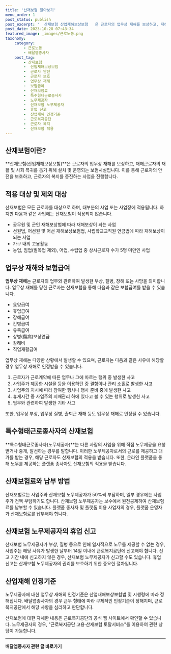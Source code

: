 ```yaml
---
title: '산재보험 알아보기'
menu_order: 1
post_status: publish
post_excerpt: '  산재보험 산업재해보상보험   은 근로자의 업무상 재해를 보상하고, 재해근로자의 재활 및 사회 복귀를 돕기 위해 설치 및 운영되는 보험시설입니다. 이를 통해 근로자의 안전을 보호하고, 근로자의 복지를 증진하는 사업을 진행합니다.'
post_date: 2023-10-28 07:43:34
featured_image: _images/근로노동.png
taxonomy:
    category:
        - 근로노동
        - 배달앱종사자
    post_tag:
        - 산재보험
        -  산업재해보상보험
        -  근로자 안전
        -  근로자 보호
        -  업무상 재해
        -  보험급여
        -  산재보험료
        -  특수형태근로종사자
        -  노무제공자
        -  산재보험 노무제공자
        -  휴업 신고
        -  산업재해 인정기준
        -  근로복지공단
        -  근로자 복지
        -  산재보험 적용
---
```



## 산재보험이란?

**산재보험(산업재해보상보험)**은 근로자의 업무상 재해를 보상하고, 재해근로자의 재활 및 사회 복귀를 돕기 위해 설치 및 운영되는 보험시설입니다. 이를 통해 근로자의 안전을 보호하고, 근로자의 복지를 증진하는 사업을 진행합니다.

## 적용 대상 및 제외 대상

산재보험은 모든 근로자를 대상으로 하며, 대부분의 사업 또는 사업장에 적용됩니다. 하지만 다음과 같은 사업에는 산재보험이 적용되지 않습니다.

- 공무원 및 군인 재해보상법에 따라 재해보상이 되는 사업
- 선원법, 어선원 및 어선 재해보상보험법, 사립학교교직원 연금법에 따라 재해보상이 되는 사업
- 가구 내의 고용활동
- 농업, 임업(벌목업 제외), 어업, 수렵업 중 상시근로자 수가 5명 미만인 사업

## 업무상 재해와 보험급여

**업무상 재해**는 근로자의 업무와 관련하여 발생한 부상, 질병, 장해 또는 사망을 의미합니다. 업무상 재해를 당한 근로자는 산재보험을 통해 다음과 같은 보험급여를 받을 수 있습니다.

- 요양급여
- 휴업급여
- 장해급여
- 간병급여
- 유족급여
- 상병(傷病)보상연금
- 장례비
- 직업재활급여

업무상 재해는 다양한 상황에서 발생할 수 있으며, 근로자는 다음과 같은 사유에 해당할 경우 업무상 재해로 인정받을 수 있습니다.

1. 근로자가 근로계약에 따른 업무나 그에 따르는 행위 중 발생한 사고
2. 사업주가 제공한 시설물 등을 이용하던 중 결함이나 관리 소홀로 발생한 사고
3. 사업주의 지시에 따라 참여한 행사나 행사 준비 중에 발생한 사고
4. 휴게시간 중 사업주의 지배관리 하에 있다고 볼 수 있는 행위로 발생한 사고
5. 업무와 관련하여 발생한 기타 사고

또한, 업무상 부상, 업무상 질병, 출퇴근 재해 등도 업무상 재해로 인정될 수 있습니다.

## 특수형태근로종사자의 산재보험

**특수형태근로종사자(노무제공자)**는 다른 사람의 사업을 위해 직접 노무제공을 요청받거나 중개, 알선하는 경우를 말합니다. 이러한 노무제공자로서의 근로를 제공하고 대가를 받는 경우, 해당 근로자도 산재보험의 적용을 받습니다. 또한, 온라인 플랫폼을 통해 노무를 제공하는 플랫폼 종사자도 산재보험의 적용을 받습니다.

## 산재보험료와 납부 방법

산재보험료는 사업주와 산재보험 노무제공자가 50%씩 부담하며, 일부 경우에는 사업주가 전액 부담하기도 합니다. 산재보험 노무제공자는 보수에서 원천공제하여 산재보험료를 납부할 수 있습니다. 플랫폼 종사자 및 플랫폼 이용 사업자의 경우, 플랫폼 운영자가 산재보험료를 납부해야 합니다.

## 산재보험 노무제공자의 휴업 신고

산재보험 노무제공자가 부상, 질병 등으로 인해 일시적으로 노무를 제공할 수 없는 경우, 사업주는 해당 사유가 발생한 날부터 14일 이내에 근로복지공단에 신고해야 합니다. 신고 기간 내에 신고하지 않은 경우, 산재보험 노무제공자가 신고할 수도 있습니다. 휴업 신고는 산재보험 노무제공자의 권리를 보호하기 위한 중요한 절차입니다.

## 산업재해 인정기준

노무제공자에 대한 업무상 재해의 인정기준은 산업재해보상보험법 및 시행령에 따라 정해집니다. 배달앱종사자의 경우 근무 형태에 따라 구체적인 인정기준이 정해지며, 근로복지공단에서 해당 사항을 심리하고 판단합니다.

산재보험에 대한 자세한 내용은 근로복지공단의 공식 웹 사이트에서 확인할 수 있습니다. 노무제공자의 경우, "근로복지공단 고용·산재보험 토탈서비스"를 이용하여 관련 상담이 가능합니다.
<!-- wp:separator -->
<hr class="wp-block-separator has-alpha-channel-opacity"/>
<!-- /wp:separator -->

<!-- wp:group {"backgroundColor":"base","layout":{"type":"constrained"}} -->
<div class="wp-block-group has-base-background-color has-background"><!-- wp:paragraph {"align":"center","fontSize":"medium"} -->
<p class="has-text-align-center has-large-font-size"><strong>배달앱종사자 관련 글 바로가기</strong></p>
<!-- /wp:paragraph -->


<!-- wp:latest-posts
{"categories":[{"id":11057,"count":19,"description":"","link":"https://uknowlaw.com/category/%eb%b0%b0%eb%8b%ac%ec%95%b1%ec%a2%85%ec%82%ac%ec%9e%90/","name":"배달앱종사자","slug":"배달앱종사자","taxonomy":"category","parent":0,"meta":[],"_links":{"self":[{"href":"https://uknowlaw.com/wp-json/wp/v2/categories/11057"}],"collection":[{"href":"https://uknowlaw.com/wp-json/wp/v2/categories"}],"about":[{"href":"https://uknowlaw.com/wp-json/wp/v2/taxonomies/category"}],"wp:post_type":[{"href":"https://uknowlaw.com/wp-json/wp/v2/posts?categories=11057"}],"curies":[{"name":"wp","href":"https://api.w.org/{rel}","templated":true}]}}],"postsToShow":100,"excerptLength":28,"postLayout":"grid","columns":2,"featuredImageAlign":"left","featuredImageSizeSlug":"large","fontSize":"small"} /--></div>
<!-- /wp:group -->